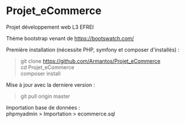 # Projet_eCommerce
Projet développement web L3 EFREI

Thème bootstrap venant de https://bootswatch.com/

Première installation (nécessite PHP, symfony et composer d'installés) :  
> git clone https://github.com/Armantos/Projet_eCommerce  
> cd Projet_eCommerce  
> composer install  

Mise à jour avec la derniere version :  
> git pull origin master

Importation base de données :  
phpmyadmin > Importation > ecommerce.sql
